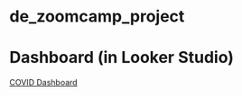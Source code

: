 # de_zoomcamp_project

# Dashboard (in Looker Studio)
[COVID Dashboard](https://lookerstudio.google.com/reporting/50c4d749-8d7d-4c7e-9e40-e2a6d3092626)

